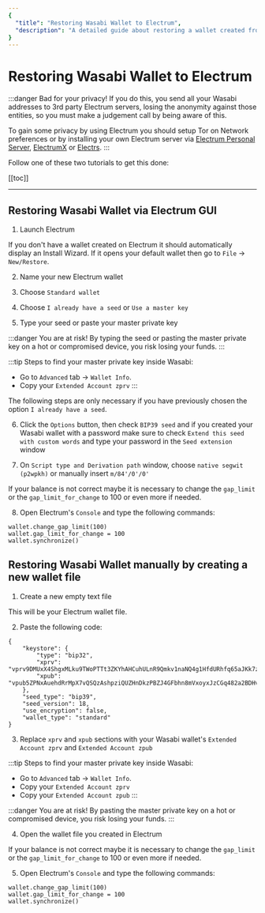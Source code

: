 ```yaml
---
{
  "title": "Restoring Wasabi Wallet to Electrum",
  "description": "A detailed guide about restoring a wallet created from Wasabi to Electrum. This is the Wasabi documentation, an archive of knowledge about the open-source, non-custodial and privacy-focused Bitcoin wallet for desktop."
}
---
```


# Restoring Wasabi Wallet to Electrum

:::danger Bad for your privacy!
If you do this, you send all your Wasabi addresses to 3rd party Electrum servers, losing the anonymity against those entities, so you must make a judgement call by being aware of this.

To gain some privacy by using Electrum you should setup Tor on Network preferences or by installing your own Electrum server via [Electrum Personal Server](https://github.com/chris-belcher/electrum-personal-server), [ElectrumX](https://github.com/kyuupichan/electrumx) or [Electrs](https://github.com/romanz/electrs).
:::

Follow one of these two tutorials to get this done:

[[toc]]

---

## Restoring Wasabi Wallet via Electrum GUI

1. Launch Electrum

If you don't have a wallet created on Electrum it should automatically display an Install Wizard. If it opens your default wallet then go to `File` -> `New/Restore`.

2. Name your new Electrum wallet

3. Choose `Standard wallet`

4. Choose `I already have a seed` or `Use a master key`

5. Type your seed or paste your master private key

:::danger You are at risk!
By typing the seed or pasting the master private key on a hot or compromised device, you risk losing your funds.
:::

:::tip
Steps to find your master private key inside Wasabi:

- Go to `Advanced` tab -> `Wallet Info`.
- Copy your `Extended Account zprv`
:::

The following steps are only necessary if you have previously chosen the option `I already have a seed`.

6. Click the `Options` button, then check `BIP39 seed` and if you created your Wasabi wallet with a password make sure to check `Extend this seed with custom words` and type your password in the `Seed extension` window

7. On `Script type and Derivation path` window, choose `native segwit (p2wpkh)` or manually insert `m/84'/0'/0'`

If your balance is not correct maybe it is necessary to change the `gap_limit` or the `gap_limit_for_change` to 100 or even more if needed.

8. Open Electrum's `Console` and type the following commands:

```
wallet.change_gap_limit(100)
wallet.gap_limit_for_change = 100
wallet.synchronize()
```

## Restoring Wasabi Wallet manually by creating a new wallet file

1. Create a new empty text file

This will be your Electrum wallet file.

2. Paste the following code:

```
{
    "keystore": {
        "type": "bip32",
        "xprv": "vprv9DMUxX4ShgxMLku9TWoPTTt3ZKYhAHCuhULnR9Qmkv1naNQ4g1HfdURhfq65aJKk7zsmnoXbVryeLwtkj9LhuQoKFD5Fyus9kkiwA1S2pEU",
        "xpub": "vpub5ZPNxAuehdRrMpX7vQSQzAshpziQUZHnDkzPBZJ4GFbhn8mVxoyxJzCGq482a2BDHvfnMfX1u4hdX1XfS7ZdHJXffydLPHjCXBY86sG6tE1"
    },
    "seed_type": "bip39",
    "seed_version": 18,
    "use_encryption": false,
    "wallet_type": "standard"
}
```

3. Replace `xprv` and `xpub` sections with your Wasabi wallet's `Extended Account zprv` and `Extended Account zpub`

:::tip
Steps to find your master private key inside Wasabi:

- Go to `Advanced` tab -> `Wallet Info`.
- Copy your `Extended Account zprv`
- Copy your `Extended Account zpub`
:::

:::danger You are at risk!
By pasting the master private key on a hot or compromised device, you risk losing your funds.
:::

4. Open the wallet file you created in Electrum

If your balance is not correct maybe it is necessary to change the `gap_limit` or the `gap_limit_for_change` to 100 or even more if needed.

5. Open Electrum's `Console` and type the following commands:

```
wallet.change_gap_limit(100)
wallet.gap_limit_for_change = 100
wallet.synchronize()
```
